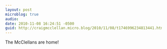 ```yaml
---
layout: post
microblog: true
audio: 
date: 2010-11-08 16:24:51 -0500
guid: http://craigmcclellan.micro.blog/2010/11/08/t1746996234813441.html
---
```

The McClellans are home!
